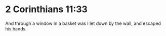 # 2 Corinthians 11:33

And through a window in a basket was I let down by the wall, and escaped his hands.
